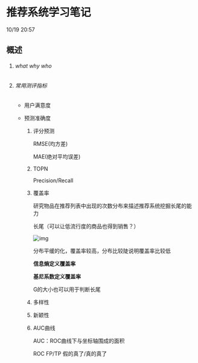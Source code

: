 # 推荐系统学习笔记

10/19 20:57

## 概述

1. ###### what why who

2. ###### 常用测评指标

   - 用户满意度

   - 预测准确度

     1. 评分预测

        RMSE(均方差)

        MAE(绝对平均误差)

     2. TOPN

        Precision/Recall

     3. 覆盖率

        研究物品在推荐列表中出现的次数分布来描述推荐系统挖掘长尾的能力

        长尾（可以让低流行度的商品也得到销售？）

        ![img](https://bkimg.cdn.bcebos.com/pic/d62a6059252dd42a9035a3be003b5bb5c9eab8e3?x-bce-process=image/watermark,image_d2F0ZXIvYmFpa2U4MA==,g_7,xp_5,yp_5)

        分布平缓的化，覆盖率较高，分布比较陡说明覆盖率比较低

        **信息熵定义覆盖率**

        **基尼系数定义覆盖率**

        G的大小也可以用于判断长尾

     4. 多样性

     5. 新颖性

     6. AUC曲线

        AUC：ROC曲线下与坐标轴围成的面积

        ROC FP/TP 假的真了/真的真了
